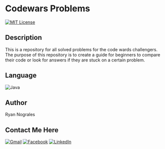 # Codewars  Problems
[![MIT License](https://img.shields.io/badge/License-MIT-green.svg)](https://choosealicense.com/licenses/mit/)

## Description

This is a repository for all solved problems for the code wards challengers. The purpose of this repository is to create a guide for beginners to compare their code or
look for answers if they are stuck on a certain problem.

## Language
![Java](https://img.shields.io/badge/java-%23ED8B00.svg?style=for-the-badge&logo=java&logoColor=white)

## Author
Ryan Nograles

## Contact Me Here
[![Gmail](https://img.shields.io/badge/Gmail-D14836?style=for-the-badge&logo=gmail&logoColor=white)](https://mail.google.com/mail/u/0/#inbox?compose=CllgCJvqKBnDfZMtHqZwvKbPfZRrZgtnQKFQWFgffJWHbzWsfhFSQhFGWKwBBfrtgFppjVDxPTL)
[![Facebook](https://img.shields.io/badge/facebook-%231877F2.svg?&style=for-the-badge&logo=facebook&logoColor=white)](https://www.facebook.com/nayr.selargon/)
[![LinkedIn](https://img.shields.io/badge/linkedin-%230077B5.svg?&style=for-the-badge&logo=linkedin&logoColor=white)](https://www.linkedin.com/in/ryan-nograles-63b00221a/)
